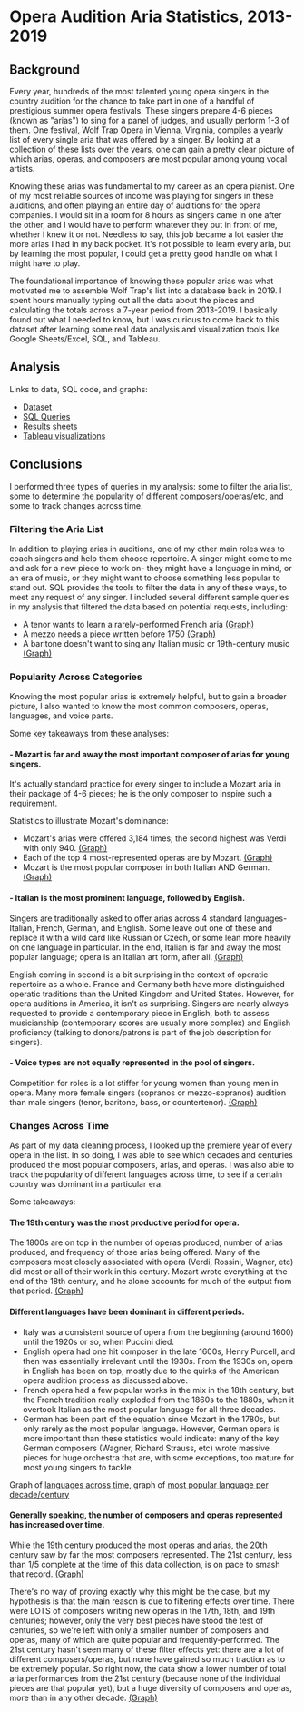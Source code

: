 # Opera Audition Aria Statistics, 2013-2019

## Background

Every year, hundreds of the most talented young opera singers in the country audition for the chance to take part in one of a handful of prestigious summer opera festivals. These singers prepare 4-6 pieces (known as "arias") to sing for a panel of judges, and usually perform 1-3 of them. One festival, Wolf Trap Opera in Vienna, Virginia, compiles a yearly list of every single aria that was offered by a singer. By looking at a collection of these lists over the years, one can gain a pretty clear picture of which arias, operas, and composers are most popular among young vocal artists.

Knowing these arias was fundamental to my career as an opera pianist. One of my most reliable sources of income was playing for singers in these auditions, and often playing an entire day of auditions for the opera companies. I would sit in a room for 8 hours as singers came in one after the other, and I would have to perform whatever they put in front of me, whether I knew it or not. Needless to say, this job became a lot easier the more arias I had in my back pocket. It's not possible to learn every aria, but by learning the most popular, I could get a pretty good handle on what I might have to play.

The foundational importance of knowing these popular arias was what motivated me to assemble Wolf Trap's list into a database back in 2019. I spent hours manually typing out all the data about the pieces and calculating the totals across a 7-year period from 2013-2019. I basically found out what I needed to know, but I was curious to come back to this dataset after learning some real data analysis and visualization tools like Google Sheets/Excel, SQL, and Tableau.

## Analysis

Links to data, SQL code, and graphs:

- [Dataset](https://docs.google.com/spreadsheets/d/17Qt5mnLgXGZ1ryyki03XkbZMpSovYYgT1uRyux-f1eI/edit#gid=1229051757)
- [SQL Queries](https://github.com/Jonathan-Heaney/aria_stats/blob/main/aria_stats.sql)
- [Results sheets](https://docs.google.com/spreadsheets/d/1gzVztDbYSH-RA88E-dpb_SUojyeiU2S_728B0uojT0E/edit#gid=1617119782)
- [Tableau visualizations](https://public.tableau.com/app/profile/jonathan.heaney/viz/AriaStats/AriaRanking)

## Conclusions

I performed three types of queries in my analysis: some to filter the aria list, some to determine the popularity of different composers/operas/etc, and some to track changes across time.

### Filtering the Aria List

In addition to playing arias in auditions, one of my other main roles was to coach singers and help them choose repertoire. A singer might come to me and ask for a new piece to work on- they might have a language in mind, or an era of music, or they might want to choose something less popular to stand out.
SQL provides the tools to filter the data in any of these ways, to meet any request of any singer. I included several different sample queries in my analysis that filtered the data based on potential requests, including:

- A tenor wants to learn a rarely-performed French aria [(Graph)](https://public.tableau.com/app/profile/jonathan.heaney/viz/AriaStats/FrenchTenorArias)
- A mezzo needs a piece written before 1750 [(Graph)](https://public.tableau.com/app/profile/jonathan.heaney/viz/AriaStats/EarlyMezzoArias)
- A baritone doesn't want to sing any Italian music or 19th-century music [(Graph)](https://public.tableau.com/app/profile/jonathan.heaney/viz/AriaStats/Non-ItalianBaritoneArias)

### Popularity Across Categories

Knowing the most popular arias is extremely helpful, but to gain a broader picture, I also wanted to know the most common composers, operas, languages, and voice parts.

Some key takeaways from these analyses:

#### - Mozart is far and away the most important composer of arias for young singers.

It's actually standard practice for every singer to include a Mozart aria in their package of 4-6 pieces; he is the only composer to inspire such a requirement.

Statistics to illustrate Mozart's dominance:

- Mozart's arias were offered 3,184 times; the second highest was Verdi with only 940. [(Graph)](https://public.tableau.com/app/profile/jonathan.heaney/viz/AriaStats/ComposerFrequencyAriaCount)
- Each of the top 4 most-represented operas are by Mozart. [(Graph)](https://public.tableau.com/app/profile/jonathan.heaney/viz/AriaStats/OperaFrequencyCount)
- Mozart is the most popular composer in both Italian AND German. [(Graph)](https://public.tableau.com/app/profile/jonathan.heaney/viz/AriaStats/ComposersbyLanguage)

#### - Italian is the most prominent language, followed by English.

Singers are traditionally asked to offer arias across 4 standard languages- Italian, French, German, and English. Some leave out one of these and replace it with a wild card like Russian or Czech, or some lean more heavily on one language in particular. In the end, Italian is far and away the most popular language; opera is an Italian art form, after all. [(Graph)](https://public.tableau.com/app/profile/jonathan.heaney/viz/AriaStats/LanguageFrequencyCount)

English coming in second is a bit surprising in the context of operatic repertoire as a whole. France and Germany both have more distinguished operatic traditions than the United Kingdom and United States. However, for opera auditions in America, it isn't as surprising. Singers are nearly always requested to provide a contemporary piece in English, both to assess musicianship (contemporary scores are usually more complex) and English proficiency (talking to donors/patrons is part of the job description for singers).

#### - Voice types are not equally represented in the pool of singers.

Competition for roles is a lot stiffer for young women than young men in opera. Many more female singers (sopranos or mezzo-sopranos) audition than male singers (tenor, baritone, bass, or countertenor). [(Graph)](https://public.tableau.com/app/profile/jonathan.heaney/viz/AriaStats/VoicePartFrequencyCount)

### Changes Across Time

As part of my data cleaning process, I looked up the premiere year of every opera in the list. In so doing, I was able to see which decades and centuries produced the most popular composers, arias, and operas. I was also able to track the popularity of different languages across time, to see if a certain country was dominant in a particular era.

Some takeaways:

#### The 19th century was the most productive period for opera.

The 1800s are on top in the number of operas produced, number of arias produced, and frequency of those arias being offered. Many of the composers most closely associated with opera (Verdi, Rossini, Wagner, etc) did most or all of their work in this century. Mozart wrote everything at the end of the 18th century, and he alone accounts for much of the output from that period. [(Graph)](https://public.tableau.com/app/profile/jonathan.heaney/viz/AriaStats/AriaCountbyCentury)

#### Different languages have been dominant in different periods.

- Italy was a consistent source of opera from the beginning (around 1600) until the 1920s or so, when Puccini died.
- English opera had one hit composer in the late 1600s, Henry Purcell, and then was essentially irrelevant until the 1930s. From the 1930s on, opera in English has been on top, mostly due to the quirks of the American opera audition process as discussed above.
- French opera had a few popular works in the mix in the 18th century, but the French tradition really exploded from the 1860s to the 1880s, when it overtook Italian as the most popular language for all three decades.
- German has been part of the equation since Mozart in the 1780s, but only rarely as the most popular language. However, German opera is more important than these statistics would indicate: many of the key German composers (Wagner, Richard Strauss, etc) wrote massive pieces for huge orchestra that are, with some exceptions, too mature for most young singers to tackle.

Graph of [languages across time](https://public.tableau.com/app/profile/jonathan.heaney/viz/AriaStats/LanguagebyDecade), graph of [most popular language per decade/century](https://public.tableau.com/app/profile/jonathan.heaney/viz/AriaStats/TopLanguagebyDecadeCentury)

#### Generally speaking, the number of composers and operas represented has increased over time.

While the 19th century produced the most operas and arias, the 20th century saw by far the most composers represented. The 21st century, less than 1/5 complete at the time of this data collection, is on pace to smash that record. [(Graph)](https://public.tableau.com/app/profile/jonathan.heaney/viz/AriaStats/ComposerOperaCountbyCentury)

There's no way of proving exactly why this might be the case, but my hypothesis is that the main reason is due to filtering effects over time. There were LOTS of composers writing new operas in the 17th, 18th, and 19th centuries; however, only the very best pieces have stood the test of centuries, so we're left with only a smaller number of composers and operas, many of which are quite popular and frequently-performed. The 21st century hasn't seen many of these filter effects yet: there are a lot of different composers/operas, but none have gained so much traction as to be extremely popular. So right now, the data show a lower number of total aria performances from the 21st century (because none of the individual pieces are that popular yet), but a huge diversity of composers and operas, more than in any other decade. [(Graph)](https://public.tableau.com/app/profile/jonathan.heaney/viz/AriaStats/ComposerOperaCountbyDecade)
